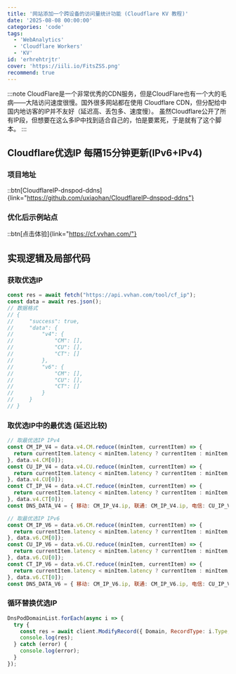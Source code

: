```yaml
---
title: '网站添加一个跨设备的访问量统计功能 (Cloudflare KV 教程)'
date: '2025-08-08 00:00:00'
categories: 'code'
tags:
  - 'WebAnalytics'
  - 'Cloudflare Workers'
  - 'KV'
id: 'erhrehtrjtr'
cover: 'https://iili.io/FitsZSS.png'
recommend: true
---
```



:::note
CloudFlare是一个非常优秀的CDN服务，但是CloudFlare也有一个大的毛病——大陆访问速度很慢。国外很多网站都在使用 Cloudflare CDN，但分配给中国内地访客的IP并不友好（延迟高、丢包多、速度慢）。
虽然Cloudflare公开了所有IP段，但想要在这么多IP中找到适合自己的，怕是要累死，于是就有了这个脚本。
:::

## Cloudflare优选IP 每隔15分钟更新(IPv6+IPv4)

### 项目地址

::btn[CloudflareIP-dnspod-ddns]{link="https://github.com/uxiaohan/CloudflareIP-dnspod-ddns"}

### 优化后示例站点

::btn[点击体验]{link="https://cf.vvhan.com/"}

## 实现逻辑及局部代码

### 获取优选IP

```js
const res = await fetch("https://api.vvhan.com/tool/cf_ip");
const data = await res.json();
// 数据格式
// {
//     "success": true,
//     "data": {
//         "v4": {
//             "CM": [],
//             "CU": [],
//             "CT": []
//         },
//         "v6": {
//             "CM": [],
//             "CU": [],
//             "CT": []
//         }
//     }
// }
```

### 取优选IP中的最优选 (延迟比较)

```js
// 取最优选IP IPv4
const CM_IP_V4 = data.v4.CM.reduce((minItem, currentItem) => {
  return currentItem.latency < minItem.latency ? currentItem : minItem;
}, data.v4.CM[0]);
const CU_IP_V4 = data.v4.CU.reduce((minItem, currentItem) => {
  return currentItem.latency < minItem.latency ? currentItem : minItem;
}, data.v4.CU[0]);
const CT_IP_V4 = data.v4.CT.reduce((minItem, currentItem) => {
  return currentItem.latency < minItem.latency ? currentItem : minItem;
}, data.v4.CT[0]);
const DNS_DATA_V4 = { 移动: CM_IP_V4.ip, 联通: CM_IP_V4.ip, 电信: CU_IP_V4.ip, 默认: CT_IP_V4.ip };

// 取最优选IP IPv6
const CM_IP_V6 = data.v6.CM.reduce((minItem, currentItem) => {
  return currentItem.latency < minItem.latency ? currentItem : minItem;
}, data.v6.CM[0]);
const CU_IP_V6 = data.v6.CU.reduce((minItem, currentItem) => {
  return currentItem.latency < minItem.latency ? currentItem : minItem;
}, data.v6.CU[0]);
const CT_IP_V6 = data.v6.CT.reduce((minItem, currentItem) => {
  return currentItem.latency < minItem.latency ? currentItem : minItem;
}, data.v6.CT[0]);
const DNS_DATA_V6 = { 移动: CM_IP_V6.ip, 联通: CM_IP_V6.ip, 电信: CU_IP_V6.ip, 默认: CT_IP_V6.ip };
```

### 循环替换优选IP

```js
DnsPodDomainList.forEach(async i => {
  try {
    const res = await client.ModifyRecord({ Domain, RecordType: i.Type, RecordLine: "", RecordLineId: i.LineId, Value: i.Type == "A" ? DNS_DATA_V4[i.Line] : DNS_DATA_V6[i.Line], RecordId: i.RecordId, SubDomain });
    console.log(res);
  } catch (error) {
    console.log(error);
  }
});
```
